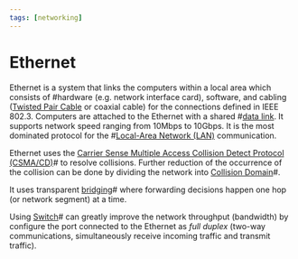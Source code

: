 ```yaml
---
tags: [networking]
---
```


# Ethernet

Ethernet is a system that links the computers within a local area which consists
of #hardware (e.g. network interface card), software, and cabling ([Twisted Pair Cable](202210111832.md)
or coaxial cable) for the connections defined in IEEE 802.3. Computers are
attached to the Ethernet with a shared #[data link](202206131651.md). It
supports network speed ranging from 10Mbps to 10Gbps. It is the most dominated
protocol for the #[Local-Area Network (LAN)](202207051554.md) communication.

Ethernet uses the [Carrier Sense Multiple Access Collision Detect Protocol (CSMA/CD)](202207051755.md)#
to resolve collisions. Further reduction of the occurrence of the collision can
be done by dividing the network into [Collision Domain](202207051805.md)#.

It uses transparent [bridging](202207051851.md)# where forwarding decisions
happen one hop (or network segment) at a time.

Using [Switch](202207051907.md)# can greatly improve the network throughput
(bandwidth) by configure the port connected to the Ethernet as *full duplex*
(two-way communications, simultaneously receive incoming traffic and transmit
traffic).

